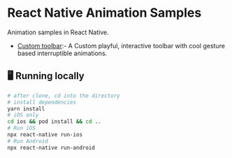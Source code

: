 # React Native Animation Samples

Animation samples in React Native.

- [Custom toolbar](./src/custom_toolbar/README.md):- A Custom playful, interactive toolbar with cool gesture based interruptible animations.

## 🖥 Running locally

```bash
# after clone, cd into the directory
# install dependencies
yarn install
# iOS only
cd ios && pod install && cd ..
# Run iOS
npx react-native run-ios
# Run Android
npx react-native run-android
```
